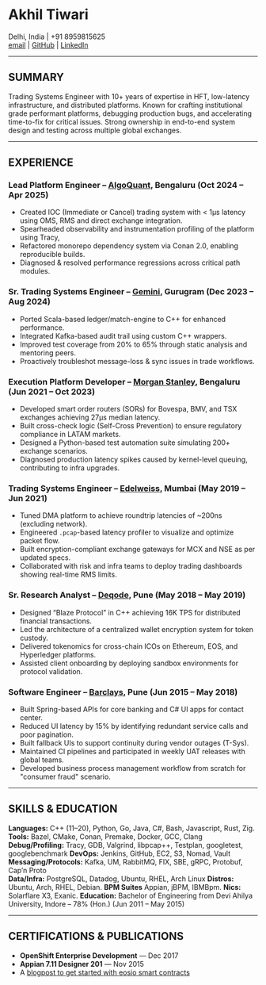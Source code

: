 # **Akhil Tiwari**

Delhi, India | +91 8959815625  
[email](mailto:akhiltiwari.13@gmail.com) | [GitHub](https://github.com/akhiltiwari13) | [LinkedIn](https://www.linkedin.com/in/akhiltiwari-13/)

---

## **SUMMARY**

Trading Systems Engineer with 10+ years of expertise in HFT, low-latency infrastructure, and distributed platforms. Known for crafting institutional grade performant platforms, debugging production bugs, and accelerating time-to-fix for critical issues. Strong ownership in end-to-end system design and testing across multiple global exchanges.

---

## **EXPERIENCE**

### **Lead Platform Engineer – [AlgoQuant](https://www.algoquantfintech.com/), Bengaluru (Oct 2024 – Apr 2025)**

- Created IOC (Immediate or Cancel) trading system with < 1μs latency using OMS, RMS and direct exchange integration.
- Spearheaded observability and instrumentation profiling of the platform using Tracy,
- Refactored monorepo dependency system via Conan 2.0, enabling reproducible builds.
- Diagnosed & resolved performance regressions across critical path modules.

### **Sr. Trading Systems Engineer – [Gemini](https://www.gemini.com/), Gurugram (Dec 2023 – Aug 2024)**

- Ported Scala-based ledger/match-engine to C++ for enhanced performance.
- Integrated Kafka-based audit trail using custom C++ wrappers.
- Improved test coverage from 20% to 65% through static analysis and mentoring peers.
- Proactively troubleshot message-loss & sync issues in trade workflows.

### **Execution Platform Developer – [Morgan Stanley](https://www.morganstanley.com/), Bengaluru (Jun 2021 – Oct 2023)**

- Developed smart order routers (SORs) for Bovespa, BMV, and TSX exchanges achieving 27μs median latency.
- Built cross-check logic (Self-Cross Prevention) to ensure regulatory compliance in LATAM markets.
- Designed a Python-based test automation suite simulating 200+ exchange scenarios.
- Diagnosed production latency spikes caused by kernel-level queuing, contributing to infra upgrades.

### **Trading Systems Engineer – [Edelweiss](https://www.edelweissfin.com/), Mumbai (May 2019 – Jun 2021)**

- Tuned DMA platform to achieve roundtrip latencies of ~200ns (excluding network).
- Engineered `.pcap`-based latency profiler to visualize and optimize packet flow.
- Built encryption-compliant exchange gateways for MCX and NSE as per updated specs.
- Collaborated with risk and infra teams to deploy trading dashboards showing real-time RMS limits.

### **Sr. Research Analyst – [Deqode](https://deqode.com/), Pune (May 2018 – May 2019)**

- Designed “Blaze Protocol” in C++ achieving 16K TPS for distributed financial transactions.
- Led the architecture of a centralized wallet encryption system for token custody.
- Delivered tokenomics for cross-chain ICOs on Ethereum, EOS, and Hyperledger platforms.
- Assisted client onboarding by deploying sandbox environments for protocol validation.

### **Software Engineer – [Barclays](https://home.barclays/), Pune (Jun 2015 – May 2018)**

- Built Spring-based APIs for core banking and C# UI apps for contact center.
- Reduced UI latency by 15% by identifying redundant service calls and poor pagination.
- Built fallback UIs to support continuity during vendor outages (T-Sys).
- Maintained CI pipelines and participated in weekly UAT releases with global teams.
- Developed business process management workflow from scratch for "consumer fraud" scenario.

---

## **SKILLS & EDUCATION**

**Languages:** C++ (11–20), Python, Go, Java, C#, Bash, Javascript, Rust, Zig.
**Tools:** Bazel, CMake, Conan, Premake, Docker, GCC, Clang
**Debug/Profiling:** Tracy, GDB, Valgrind, libpcap++, Testplan, googletest, googlebenchmark
**DevOps:** Jenkins, GitHub, EC2, S3, Nomad, Vault
**Messaging/Protocols:** Kafka, UM, RabbitMQ, FIX, SBE, gRPC, Protobuf, Cap’n Proto  
**Data/Infra:** PostgreSQL, Datadog, Ubuntu, RHEL, Arch Linux
**Distros:** Ubuntu, Arch, RHEL, Debian.
**BPM Suites** Appian, jBPM, IBMBpm.
**Nics:** Solarflare X3, Exanic.
**Education:** Bachelor of Engineering from Devi Ahilya University, Indore – 78% (Hon.) (Jun 2011 – May 2015)

---

## **CERTIFICATIONS & PUBLICATIONS**

- **OpenShift Enterprise Development** — Dec 2017
- **Appian 7.11 Designer 201** — Nov 2015
- A [blogpost to get started with eosio smart contracts](https://deqode.com/blog/2019/02/12/eosio-smart-contracts/)
